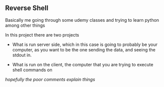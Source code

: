 ## Reverse Shell

Basically me going through some udemy classes and trying to learn python among other things

In this project there are two projects
- What is run server side, which in this case is going to probably be your computer, as you want to be the one sending the data, and seeing the stdout in.

- What is run on the client, the computer that you are trying to execute shell commands on 

_hopefully the poor comments explain things_


